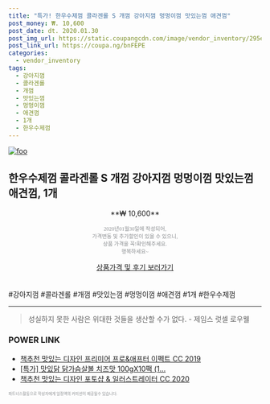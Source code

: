 ```yaml
--- 
title: "특가! 한우수제껌 콜라겐롤 S 개껌 강아지껌 멍멍이껌 맛있는껌 애견껌" 
post_money: ₩. 10,600 
post_date: dt. 2020.01.30 
post_img_url: https://static.coupangcdn.com/image/vendor_inventory/295e/fce18914dbee2afdb1387feb13cda64c3e241f0c184deb955d5689a85abc.jpg 
post_link_url: https://coupa.ng/bnFEPE 
categories: 
  - vendor_inventory 
tags: 
  - 강아지껌 
  - 콜라겐롤 
  - 개껌 
  - 맛있는껌 
  - 멍멍이껌 
  - 애견껌 
  - 1개 
  - 한우수제껌 
--- 
```

[![foo](https://static.coupangcdn.com/image/vendor_inventory/295e/fce18914dbee2afdb1387feb13cda64c3e241f0c184deb955d5689a85abc.jpg)](https://coupa.ng/bnFEPE) 

## 한우수제껌 콜라겐롤 S 개껌 강아지껌 멍멍이껌 맛있는껌 애견껌, 1개 
<p style="text-align: center;">**₩ 10,600**</p> 
<p style="text-align: center;"><span style="color: #898c8f; font-family: Georgia,Times,serif; font-size: 0.75em;">2020년01월30일에 작성되어, <br>가격변동 및 추가할인이 있을 수 있으니,<br> 상품 가격을 꼭!확인해주세요.<br>행복하세요~</span> 
</p>	 
<div markdown="0" style="text-align: center;"><a href="https://coupa.ng/bnFEPE" class="btn btn--success">상품가격 및 후기 보러가기</a></div> 
<br><br> 
  #강아지껌 #콜라겐롤 #개껌 #맛있는껌 #멍멍이껌 #애견껌 #1개 #한우수제껌 
<hr> 

> 성실하지 못한 사람은 위대한 것들을 생산할 수가 없다. - 제임스 럿셀 로우웰 


### POWER LINK

* <a href="https://blog.naver.com/fasyy4321/221785591464" target="_blank">책추천 맛있는 디자인 프리미어 프로&애프터 이펙트 CC 2019</a>
* <a href="https://blog.naver.com/sakai111/221789657681" target="_blank">[특가] 맛있닭 닭가슴살볼 치즈맛 100gX10팩 (1...</a>
* <a href="https://blog.naver.com/fasyy4321/221789924259" target="_blank">책추천 맛있는 디자인 포토샵 & 일러스트레이터 CC 2020</a>

<span style="color: #898c8f; font-family: Georgia,Times,serif; font-size: 0.55em;">파트너스활동으로 작성자에게 일정액의 커미션이 제공될수 있습니다.</span> 
